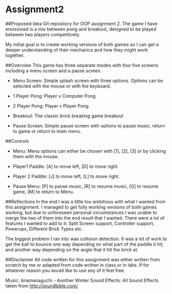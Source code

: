 # Assignment2

##Proposed Idea
Git repository for OOP assignment 2.
The game I have envisioned is a mix between pong and breakout, designed to be played between two players competitively.

My initial goal is to create working versions of both games so I can get a deeper understanding of their mechanics and how they might work together.

##Overview
This game has three separate modes with four five screens including a menu screen and a pause screen.

* Menu Screen:	Simple splash screen with three options. Options can be selected with the mouse or with the keyboard.

* 1 Player Pong:	Player v Computer Pong

* 2 Player Pong:	Player v Player Pong

* Breakout:		The classic brick breaking game breakout

* Pause Screen:	Simple pause screen with options to pause music, return to game or return to main menu.

##Controls

* Menu: Menu options can either be chosen with [1], [2], [3] or by clicking them with the mouse.

* Player1 Paddle: [A] to move left, [D] to move right.

* Player 2 Paddle: [J] to move left, [L] to move right.

* Pause Menu: [P] to pause music, [R] to resume music, [G] to resume game, [M] to return to Menu.

##Reflections
In the end I was a little too ambitious with what I wanted from this assignment. I managed to get fully working versions of both games working, but due to unforeseen personal circumstances I was unable to merge the two of them into the end result that I wanted.
There were a lot of features I wanted to add to it: Split Screen support, Controller support, Powerups, Different Brick Types etc.

The biggest problem I ran into was collision detection. It was a lot of work to get the ball to bounce one way depending on what part of the paddle it hit, and another way depending on the angle that it hit the brick at.

##DIsclaimer
All code written for this assignment was either written from scratch by me or adapted from code written in class or in labs. If for whatever reason you would like to use any of it feel free.

Music:	Anamanaguchi - Another Winter
Sound Effects: All Sound Effects taken from http://soundbible.com/